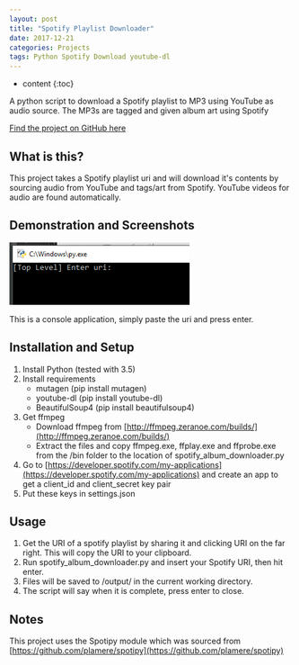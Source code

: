 ```yaml
---
layout: post
title: "Spotify Playlist Downloader"
date: 2017-12-21
categories: Projects
tags: Python Spotify Download youtube-dl
---
```


* content
{:toc}

A python script to download a Spotify playlist to MP3 using YouTube as audio source. The MP3s are tagged and given album art using Spotify

[Find the project on GitHub here](https://github.com/brentvollebregt/spotify-playlist-downloader)

## What is this?
This project takes a Spotify playlist uri and will download it's contents by sourcing audio from YouTube and tags/art from Spotify. YouTube videos for audio are found automatically.

## Demonstration and Screenshots
![Console example](/images/spotify-playlist-downloader/gui1.png)

This is a console application, simply paste the uri and press enter.

<!-- more -->

## Installation and Setup
1. Install Python (tested with 3.5)
2. Install requirements
    - mutagen (pip install mutagen)
    - youtube-dl (pip install youtube-dl)
    - BeautifulSoup4 (pip install beautifulsoup4)
3. Get ffmpeg
    - Download ffmpeg from [http://ffmpeg.zeranoe.com/builds/](http://ffmpeg.zeranoe.com/builds/)
    - Extract the files and copy ffmpeg.exe, ffplay.exe and ffprobe.exe from the /bin folder to the location of spotify_album_downloader.py
4. Go to [https://developer.spotify.com/my-applications](https://developer.spotify.com/my-applications) and create an app to get a client_id and client_secret key pair
5. Put these keys in settings.json

## Usage
1. Get the URI of a spotify playlist by sharing it and clicking URI on the far right. This will copy the URI to your clipboard.
2. Run spotify_album_downloader.py and insert your Spotify URI, then hit enter.
3. Files will be saved to /output/ in the current working directory.
4. The script will say when it is complete, press enter to close.

## Notes
This project uses the Spotipy module which was sourced from [https://github.com/plamere/spotipy](https://github.com/plamere/spotipy)
